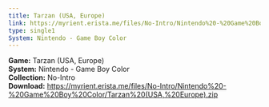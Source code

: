 ```yaml
---
title: Tarzan (USA, Europe)
link: https://myrient.erista.me/files/No-Intro/Nintendo%20-%20Game%20Boy%20Color/Tarzan%20(USA,%20Europe).zip
type: single1
System: Nintendo - Game Boy Color
---
```

<b>Game:</b> Tarzan (USA, Europe)<br>
<b>System:</b> Nintendo - Game Boy Color<br>
<b>Collection:</b> No-Intro<br>
<b>Download:</b> https://myrient.erista.me/files/No-Intro/Nintendo%20-%20Game%20Boy%20Color/Tarzan%20(USA,%20Europe).zip